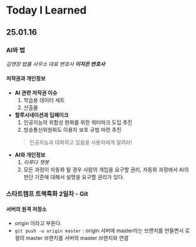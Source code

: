 # Today I Learned

## 25.01.16


### AI와 법
*김앤장 법률 사무소 대표 변호사 
**이지은 변호사***

#### 저작권과 개인정보
- **AI 관련 저작권 이슈**
  1. 학습용 데이터 세트
  2. 산출물
- **할루시네이션과 딥페이크**
  1. 인공지능의 위험성 완화를 위한 워터마크 도입 추진
  2. 방송통신위원회도 이용자 보호 규범 마련 추진
  >인공지능과 대화하고 있음을 사용자에게 알려라!
- **AI와 개인정보**
  1. *이루다 챗봇*
  2. 모든 과정이 자동화 될 경우 사람의 개입을 요구할 권리, 자동화 과정에서 AI의 판단 기준에 대해서 설명을 요구할 권리가 있다.
### 스타트캠프 트랙특화 2일차 - Git

#### 서버의 원격 저장소
- origin 이라고 부른다.
- `git push -u origin master` : origin 서버에 master라는 브랜치를 만들면서 로컬의 master 브랜치를 서버의 master 브랜치와 연결